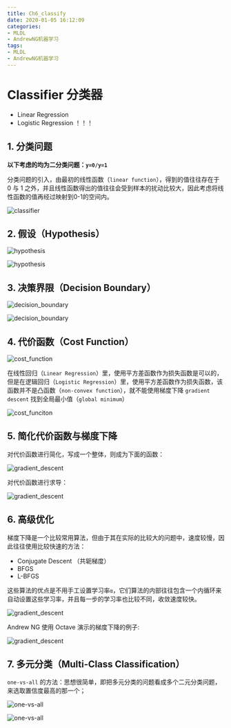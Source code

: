```yaml
---
title: Ch6_classify
date: 2020-01-05 16:12:09
categories:
- MLDL
- AndrewNG机器学习
tags:
- MLDL
- AndrewNG机器学习
---
```


# Classifier 分类器

- Linear Regression
- Logistic Regression ！！！

## 1. 分类问题

**以下考虑的均为二分类问题：`y=0/y=1`**

分类问题的引入，由最初的线性函数（`linear function`），得到的值往往存在于 0 与 1 之外，并且线性函数得出的值往往会受到样本的扰动比较大，因此考虑将线性函数的值再经过映射到0-1的空间内。

![classifier](Ch6_classify/Andrew_ch06_1.png)

## 2. 假设（Hypothesis）

![hypothesis](Ch6_classify/Andrew_ch06_2.png)

![hypothesis](Ch6_classify/Andrew_Ch06_3.png)

## 3. 决策界限（Decision Boundary）

![decision_boundary](Ch6_classify/Andrew_Ch06_4.png)

![decision_boundary](Ch6_classify/Andrew_Ch06_5.png)

## 4. 代价函数（Cost Function）

![cost_function](Ch6_classify/Andrew_Ch06_6.png)

在线性回归（`Linear Regression`）里，使用平方差函数作为损失函数是可以的，但是在逻辑回归（`Logistic Regression`）里，使用平方差函数作为损失函数，该函数并不是凸函数（`non-convex function`），就不能使用梯度下降 `gradient descent` 找到全局最小值（`global minimum`）

![cost_funciton](Ch6_classify/Andrew_Ch06_7.png)

## 5. 简化代价函数与梯度下降

对代价函数进行简化，写成一个整体，则成为下面的函数：

![gradient_descent](Ch6_classify/Andrew_Ch06_8.png)

对代价函数进行求导：

![gradient_descent](Ch6_classify/Andrew_Ch06_9.png)

## 6. 高级优化

梯度下降是一个比较常用算法，但由于其在实际的比较大的问题中，速度较慢，因此往往使用比较快速的方法：

- Conjugate Descent （共轭梯度）
- BFGS
- L-BFGS

这些算法的优点是不用手工设置学习率`α`，它们算法的内部往往包含一个内循环来自动设置这些学习率，并且每一步的学习率也比较不同，收敛速度较快。

![gradient_descent](Ch6_classify/Andrew_Ch06_10.png)

Andrew NG 使用 Octave 演示的梯度下降的例子:

![gradient_descent](Ch6_classify/Andrew_Ch06_11.png)

## 7. 多元分类（Multi-Class Classification）

`one-vs-all` 的方法：思想很简单，即把多元分类的问题看成多个二元分类问题，来选取置信度最高的那一个；

![one-vs-all](Ch6_classify/Andrew_Ch06_12.png)

![one-vs-all](Ch6_classify/Andrew_Ch06_13.png)

